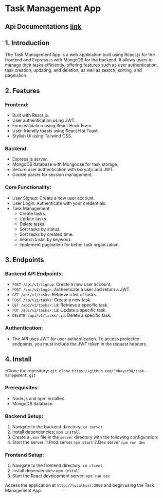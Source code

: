 # Task Management App

## Api Documentations [link](https://jobayer98.github.io/task-management/)

## 1. Introduction

The Task Management App is a web application built using React.js for the frontend and Express.js with MongoDB for the backend. It allows users to manage their tasks efficiently, offering features such as user authentication, task creation, updating, and deletion, as well as search, sorting, and pagination.

## 2. Features

### Frontend:

- Built with React.js.
- User authentication using JWT.
- Form validation using React Hook Form.
- User-friendly toasts using React Hot Toast.
- Stylish UI using Tailwind CSS.

### Backend:

- Express.js server.
- MongoDB database with Mongoose for task storage.
- Secure user authentication with bcryptjs and JWT.
- Cookie parser for session management.

### Core Functionality:

- User Signup: Create a new user account.
- User Login: Authenticate with your credentials.
- Task Management:
  - Create tasks.
  - Update tasks.
  - Delete tasks.
  - Sort tasks by status.
  - Sort tasks by created time.
  - Search tasks by keyword.
  - Implement pagination for better task organization.

## 3. Endpoints

### Backend API Endpoints:

- `POST /api/v1/signup`: Create a new user account.
- `POST /api/v1/login`: Authenticate a user and return a JWT.
- `GET /api/v1/tasks`: Retrieve a list of tasks.
- `POST /ap/v1i/tasks`: Create a new task.
- `GET /api/v1/tasks/:id`: Retrieve a specific task.
- `PUT /api/v1/tasks/:id`: Update a specific task.
- `DELETE /api/v1/tasks/:id`: Delete a specific task.

### Authentication:

- The API uses JWT for user authentication. To access protected endpoints, you must include the JWT token in the request headers.

## 4. Install

-Clone the repository: `git clone https://github.com/Jobayer98/task-management.git`

### Prerequisites:

- Node.js and npm installed.
- MongoDB database.

### Backend Setup:

1. Navigate to the backend directory: `cd server`
2. Install dependencies: `npm install`
3. Create a `.env` file in the `server` directory with the following configuration:
4. Start the server: 1.Prod server `npm start` 2.Dev server `npm run dev`

### Frontend Setup:

1. Navigate to the frontend directory: `cd client`
2. Install dependencies: `npm install`
3. Start the React development server: `npm run dev`

Access the application at `http://localhost:3000` and begin using the Task Management App.
